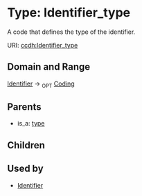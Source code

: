 
# Type: Identifier_type


A code that defines the type of the identifier.

URI: [ccdh:Identifier_type](https://ccdh.example.org/ccdh/Identifier_type)


## Domain and Range

[Identifier](Identifier.md) ->  <sub>OPT</sub> [Coding](Coding.md)

## Parents

 *  is_a: [type](type.md)

## Children


## Used by

 * [Identifier](Identifier.md)
